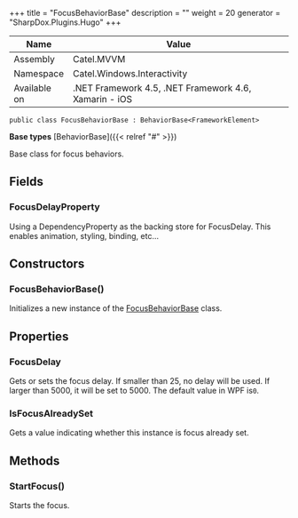 

+++
title = "FocusBehaviorBase" 
description = ""
weight = 20
generator = "SharpDox.Plugins.Hugo"
+++

Name|Value
---|---
Assembly|Catel.MVVM
Namespace|Catel.Windows.Interactivity
Available on|.NET Framework 4.5, .NET Framework 4.6, Xamarin - iOS

```
public class FocusBehaviorBase : BehaviorBase<FrameworkElement>
```

**Base types**
[BehaviorBase]({{< relref "#" >}})

Base class for focus behaviors.

## Fields

### FocusDelayProperty

Using a DependencyProperty as the backing store for FocusDelay. This enables animation, styling, binding, etc...

## Constructors

### FocusBehaviorBase()

Initializes a new instance of the [FocusBehaviorBase](#) class.

## Properties

### FocusDelay

Gets or sets the focus delay. If smaller than 25, no delay will be used. If larger than 5000, it will be set to 5000. The default value in WPF is`0`.

### IsFocusAlreadySet

Gets a value indicating whether this instance is focus already set.

## Methods

### StartFocus()

Starts the focus.

